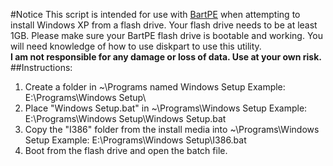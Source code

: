 #Notice
This script is intended for use with [BartPE](http://www.nu2.nu/pebuilder/) when attempting to install Windows XP from a flash drive. Your flash drive needs to be at least 1GB. Please make sure your BartPE flash drive is bootable and working. You will need knowledge of how to use diskpart to use this utility.  
**I am not responsible for any damage or loss of data. Use at your own risk.**
##Instructions:
1. Create a folder in ~\Programs named Windows Setup
Example: E:\Programs\Windows Setup\
2. Place "Windows Setup.bat" in ~\Programs\Windows Setup
Example: E:\Programs\Windows Setup\Windows Setup.bat
3. Copy the "I386" folder from the install media into ~\Programs\Windows Setup
Example: E:\Programs\Windows Setup\I386.bat
4. Boot from the flash drive and open the batch file.

